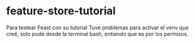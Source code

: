 # feature-store-tutorial
 Para testear Feast con su tutorial
Tuve problemas para activar el venv que creé, solo pude desde la terminal bash, entiendo que es por los permisos.